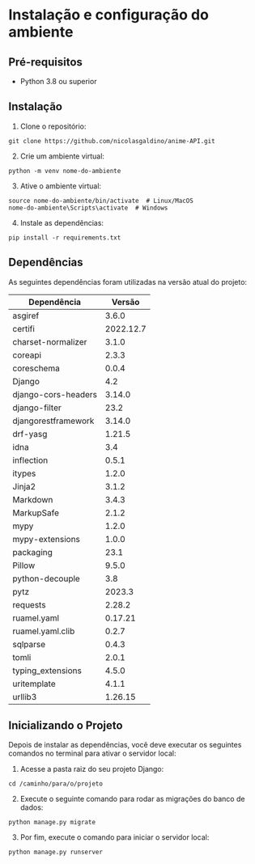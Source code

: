 # Instalação e configuração do ambiente

## Pré-requisitos

- Python 3.8 ou superior

## Instalação

1. Clone o repositório:

```
git clone https://github.com/nicolasgaldino/anime-API.git
```

2. Crie um ambiente virtual:

```
python -m venv nome-do-ambiente
```

3. Ative o ambiente virtual:

```
source nome-do-ambiente/bin/activate  # Linux/MacOS
nome-do-ambiente\Scripts\activate  # Windows
```

4. Instale as dependências:

```
pip install -r requirements.txt
```

## Dependências

As seguintes dependências foram utilizadas na versão atual do projeto:

| Dependência                | Versão    |
|----------------------------|-----------|
| asgiref                    | 3.6.0     |
| certifi                    | 2022.12.7 |
| charset-normalizer         | 3.1.0     |
| coreapi                    | 2.3.3     |
| coreschema                 | 0.0.4     |
| Django                     | 4.2       |
| django-cors-headers        | 3.14.0    |
| django-filter              | 23.2      |
| djangorestframework        | 3.14.0    |
| drf-yasg                   | 1.21.5    |
| idna                       | 3.4       |
| inflection                 | 0.5.1     |
| itypes                     | 1.2.0     |
| Jinja2                     | 3.1.2     |
| Markdown                   | 3.4.3     |
| MarkupSafe                 | 2.1.2     |
| mypy                       | 1.2.0     |
| mypy-extensions            | 1.0.0     |
| packaging                  | 23.1      |
| Pillow                     | 9.5.0     |
| python-decouple            | 3.8       |
| pytz                       | 2023.3    |
| requests                   | 2.28.2    |
| ruamel.yaml                | 0.17.21   |
| ruamel.yaml.clib           | 0.2.7     |
| sqlparse                   | 0.4.3     |
| tomli                      | 2.0.1     |
| typing_extensions          | 4.5.0     |
| uritemplate                | 4.1.1     |
| urllib3                    | 1.26.15   |

## Inicializando o Projeto

Depois de instalar as dependências, você deve executar os seguintes comandos no terminal para ativar o servidor local:

1. Acesse a pasta raiz do seu projeto Django:

```
cd /caminho/para/o/projeto
```

2. Execute o seguinte comando para rodar as migrações do banco de dados:

```
python manage.py migrate
```

3. Por fim, execute o comando para iniciar o servidor local:

```
python manage.py runserver
```
